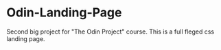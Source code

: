 # Odin-Landing-Page
Second big project for "The Odin Project" course. This is a full fleged css landing page.
